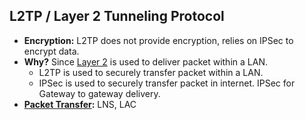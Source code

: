 ## L2TP / Layer 2 Tunneling Protocol
- **Encryption:** L2TP does not provide encryption, relies on IPSec to encrypt data.
- **Why?** Since [Layer 2](../../) is used to deliver packet within a LAN. 
  - L2TP is used to securely transfer packet within a LAN.
  - IPSec is used to securely transfer packet in internet. IPSec for Gateway to gateway delivery.
- **[Packet Transfer](Packet_Transfer):** LNS, LAC
